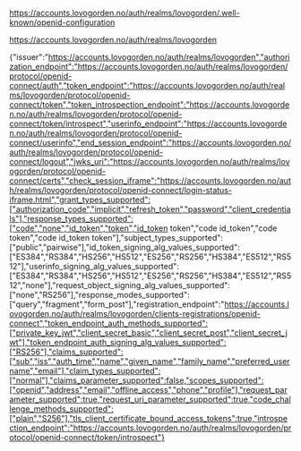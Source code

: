 https://accounts.lovogorden.no/auth/realms/lovogorden/.well-known/openid-configuration

https://accounts.lovogorden.no/auth/realms/lovogorden

{"issuer":"https://accounts.lovogorden.no/auth/realms/lovogorden","authorization_endpoint":"https://accounts.lovogorden.no/auth/realms/lovogorden/protocol/openid-connect/auth","token_endpoint":"https://accounts.lovogorden.no/auth/realms/lovogorden/protocol/openid-connect/token","token_introspection_endpoint":"https://accounts.lovogorden.no/auth/realms/lovogorden/protocol/openid-connect/token/introspect","userinfo_endpoint":"https://accounts.lovogorden.no/auth/realms/lovogorden/protocol/openid-connect/userinfo","end_session_endpoint":"https://accounts.lovogorden.no/auth/realms/lovogorden/protocol/openid-connect/logout","jwks_uri":"https://accounts.lovogorden.no/auth/realms/lovogorden/protocol/openid-connect/certs","check_session_iframe":"https://accounts.lovogorden.no/auth/realms/lovogorden/protocol/openid-connect/login-status-iframe.html","grant_types_supported":["authorization_code","implicit","refresh_token","password","client_credentials"],"response_types_supported":["code","none","id_token","token","id_token token","code id_token","code token","code id_token token"],"subject_types_supported":["public","pairwise"],"id_token_signing_alg_values_supported":["ES384","RS384","HS256","HS512","ES256","RS256","HS384","ES512","RS512"],"userinfo_signing_alg_values_supported":["ES384","RS384","HS256","HS512","ES256","RS256","HS384","ES512","RS512","none"],"request_object_signing_alg_values_supported":["none","RS256"],"response_modes_supported":["query","fragment","form_post"],"registration_endpoint":"https://accounts.lovogorden.no/auth/realms/lovogorden/clients-registrations/openid-connect","token_endpoint_auth_methods_supported":["private_key_jwt","client_secret_basic","client_secret_post","client_secret_jwt"],"token_endpoint_auth_signing_alg_values_supported":["RS256"],"claims_supported":["sub","iss","auth_time","name","given_name","family_name","preferred_username","email"],"claim_types_supported":["normal"],"claims_parameter_supported":false,"scopes_supported":["openid","address","email","offline_access","phone","profile"],"request_parameter_supported":true,"request_uri_parameter_supported":true,"code_challenge_methods_supported":["plain","S256"],"tls_client_certificate_bound_access_tokens":true,"introspection_endpoint":"https://accounts.lovogorden.no/auth/realms/lovogorden/protocol/openid-connect/token/introspect"}


